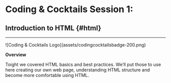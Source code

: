 # Coding & Cocktails Session 1:
## Introduction to HTML {#html}

<hr class="inline">  ![Coding & Cocktails Logo](assets/codingcocktailsbadge-200.png)
                                                                                  

**Overview**

Toight we covered HTML basics and best practices. We’ll put those to use here creating our own web page, understanding HTML structure and become more comfortable using HTML.













